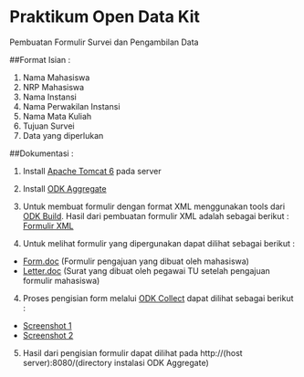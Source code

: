 # Praktikum Open Data Kit

Pembuatan Formulir Survei dan Pengambilan Data

##Format Isian :
 1. Nama Mahasiswa
 2. NRP Mahasiswa
 3. Nama Instansi
 4. Nama Perwakilan Instansi
 5. Nama Mata Kuliah
 6. Tujuan Survei
 7. Data yang diperlukan
 
##Dokumentasi :
 1. Install [Apache Tomcat 6][8] pada server
 
 2. Install [ODK Aggregate][9]
 
 2. Untuk membuat formulir dengan format XML menggunakan tools dari [ODK Build][5]. Hasil dari pembuatan formulir XML adalah sebagai berikut : [Formulir XML][1]

 3. Untuk melihat formulir yang dipergunakan dapat dilihat sebagai berikut :
  - [Form.doc][2] (Formulir pengajuan yang dibuat oleh mahasiswa)
  - [Letter.doc][6] (Surat yang dibuat oleh pegawai TU setelah pengajuan formulir mahasiswa)
 
 4. Proses pengisian form melalui [ODK Collect][7] dapat dilihat sebagai berikut :
  - [Screenshot 1][3]
  - [Screenshot 2][4]
  
 5. Hasil dari pengisian formulir dapat dilihat pada http://(host server):8080/(directory instalasi ODK Aggregate)


  [1]: https://github.com/adnanfajr/tost/blob/master/form/Form%20Survei%20dan%20Pengambilan%20Data.xml
  [2]: https://github.com/adnanfajr/tost/blob/master/doc/form.doc
  [3]: https://github.com/adnanfajr/tost/blob/master/doc/screenshot-1.png
  [4]: https://github.com/adnanfajr/tost/blob/master/doc/screenshot-2.png
  [5]: https://opendatakit.org/use/build/
  [6]: https://github.com/adnanfajr/tost/blob/master/doc/letter.doc
  [7]: https://opendatakit.org/downloads/download-info/odk-collect-apk/
  [8]: https://tomcat.apache.org/download-60.cgi
  [9]: https://opendatakit.org/downloads/download-category/aggregate/